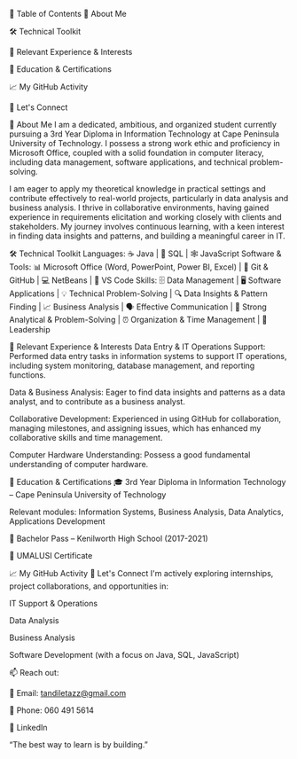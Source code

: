 🧭 Table of Contents
📌 About Me

🛠 Technical Toolkit

📂 Relevant Experience & Interests

🧾 Education & Certifications

📈 My GitHub Activity

🤝 Let's Connect

📌 About Me
I am a dedicated, ambitious, and organized student currently pursuing a 3rd Year Diploma in Information Technology at Cape Peninsula University of Technology. I possess a strong work ethic and proficiency in Microsoft Office, coupled with a solid foundation in computer literacy, including data management, software applications, and technical problem-solving.

I am eager to apply my theoretical knowledge in practical settings and contribute effectively to real-world projects, particularly in data analysis and business analysis. I thrive in collaborative environments, having gained experience in requirements elicitation and working closely with clients and stakeholders. My journey involves continuous learning, with a keen interest in finding data insights and patterns, and building a meaningful career in IT.

🛠 Technical Toolkit
Languages: ☕ Java | 🐘 SQL | 🕸️ JavaScript
Software & Tools: 📊 Microsoft Office (Word, PowerPoint, Power BI, Excel) | 🐙 Git & GitHub | 💻 NetBeans | 📝 VS Code
Skills: 🗄️ Data Management | 🖥️ Software Applications | 💡 Technical Problem-Solving | 🔍 Data Insights & Pattern Finding | 📈 Business Analysis | 🗣️ Effective Communication | 💪 Strong Analytical & Problem-Solving | ⏰ Organization & Time Management | 🌟 Leadership

📂 Relevant Experience & Interests
Data Entry & IT Operations Support: Performed data entry tasks in information systems to support IT operations, including system monitoring, database management, and reporting functions.

Data & Business Analysis: Eager to find data insights and patterns as a data analyst, and to contribute as a business analyst.

Collaborative Development: Experienced in using GitHub for collaboration, managing milestones, and assigning issues, which has enhanced my collaborative skills and time management.

Computer Hardware Understanding: Possess a good fundamental understanding of computer hardware.

🧾 Education & Certifications
🎓 3rd Year Diploma in Information Technology – Cape Peninsula University of Technology

Relevant modules: Information Systems, Business Analysis, Data Analytics, Applications Development

🏫 Bachelor Pass – Kenilworth High School (2017-2021)

📜 UMALUSI Certificate

📈 My GitHub Activity
🤝 Let's Connect
I'm actively exploring internships, project collaborations, and opportunities in:

IT Support & Operations

Data Analysis

Business Analysis

Software Development (with a focus on Java, SQL, JavaScript)

📫 Reach out:

📧 Email: tandiletazz@gmail.com

📱 Phone: 060 491 5614

🔗 LinkedIn

“The best way to learn is by building.”
